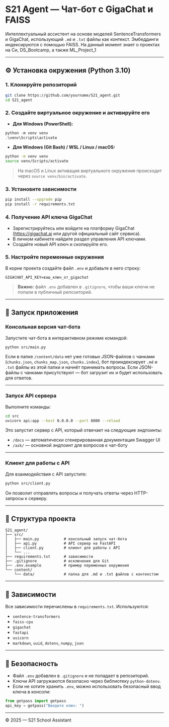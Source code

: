 # S21 Agent — Чат-бот с GigaChat и FAISS

Интеллектуальный ассистент на основе моделей SentenceTransformers и GigaChat, использующий `.md` и `.txt` файлы как контекст. Эмбеддинги индексируются с помощью FAISS. На данный момент знает о проектах на Си, DS_Bootcamp, а также ML_Project_1

---

## ⚙️ Установка окружения (Python 3.10)

### 1. Клонируйте репозиторий

```bash
git clone https://github.com/yourname/S21_agent.git
cd S21_agent
```

### 2. Создайте виртуальное окружение и активируйте его

- **Для Windows (PowerShell):**

```powershell
python -m venv venv
.\venv\Scripts\activate
```

- **Для Windows (Git Bash) / WSL / Linux / macOS:**

```bash
python -m venv venv
source venv/Scripts/activate
```

> На macOS и Linux активация виртуального окружения происходит через `source venv/bin/activate`.

### 3. Установите зависимости

```bash
pip install --upgrade pip
pip install -r requirements.txt
```

### 4. Получение API ключа GigaChat

- Зарегистрируйтесь или войдите на платформу GigaChat (https://gigachat.ai или другой официальный сайт сервиса).
- В личном кабинете найдите раздел управления API ключами.
- Создайте новый API ключ и скопируйте его.

### 5. Настройте переменные окружения

В корне проекта создайте файл `.env` и добавьте в него строку:

```env
GIGACHAT_API_KEY=ваш_ключ_от_gigachat
```

> **Важно:** файл `.env` добавлен в `.gitignore`, чтобы ваши ключи не попали в публичный репозиторий.

---

## 🚀 Запуск приложения

### Консольная версия чат-бота

Запустите чат-бота в интерактивном режиме командой:

```bash
python src/main.py
```

Если в папке `/content/data` нет уже готовых JSON-файлов с чанками (`chunks.json`, `chunks_map.json`, `chunks.index`), бот проиндексирует `.md` и `.txt` файлы из этой папки и начнёт принимать вопросы.
Если JSON-файлы с чанками присутствуют — бот загрузит их и будет использовать для ответов.

---

### Запуск API сервера

Выполните команды:

```bash
cd src
uvicorn api:app --host 0.0.0.0 --port 8000 --reload
```

Это запустит сервер с API, который отвечает на следующие эндпоинты:

- `/docs` — автоматически сгенерированная документация Swagger UI
- `/ask/` — основной эндпоинт для вопросов к чат-боту

---

### Клиент для работы с API

Для взаимодействия с API запустите:

```bash
python src/client.py
```

Он позволит отправлять вопросы и получать ответы через HTTP-запросы к серверу.

---

## 📁 Структура проекта

```
S21_agent/
├── src/
│   ├── main.py           # консольный запуск чат-бота
│   ├── api.py            # API сервер на FastAPI
│   ├── client.py         # клиент для работы с API
│   └── ...
├── requirements.txt      # зависимости
├── .gitignore            # исключения для Git
├── .env.example          # пример переменных окружения
└── content/
    └── data/             # папка для .md и .txt файлов с контекстом
```

---

## 📌 Зависимости

Все зависимости перечислены в `requirements.txt`. Используются:

* `sentence-transformers`
* `faiss-cpu`
* `gigachat`
* `fastapi`
* `uvicorn`
* `markdown`, `uuid`, `dotenv`, `numpy`, `json`

---

## 🔐 Безопасность

* Файл `.env` добавлен в `.gitignore` и не попадает в репозиторий.
* Ключи API загружаются безопасно через библиотеку `python-dotenv`.
* Если не хотите хранить `.env`, можно использовать безопасный ввод ключа в консоли:

```python
from getpass import getpass
api_key = getpass("Введите ключ: ")
```

---

© 2025 — S21 School Assistant
